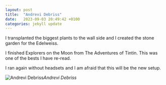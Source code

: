 ```yaml
---
layout: post
title:  "Andrevi Debriss"
date:   2023-09-03 20:49:42 +0100
categories: jekyll update
---
```


I transplanted the biggest plants to the wall side and I created the stone garden for the Edelweiss.  

I finished Explorers on the Moon from The Adventures of Tintin. This was one of the bests I have re-read.  

I ran again without headsets and I am afraid that this will be the new setup.  




![Andrevi Debriss](https://lh3.googleusercontent.com/pw/AIL4fc-spDsv0_R2wjDetOL2Okm7HUbEmI3YisD4CgN-ySKSGOaQEMw4LO7UzZA2kV6UTQxb2ksdGPVMqqtciKTQ44FwtOwGtPpytR24o3OHJ2hsqa4JaPE=w2400)*Andrevi Debriss*&nbsp;



[jekyll-docs]: https://jekyllrb.com/docs/home
[jekyll-gh]:   https://github.com/jekyll/jekyll
[jekyll-talk]: https://talk.jekyllrb.com/


